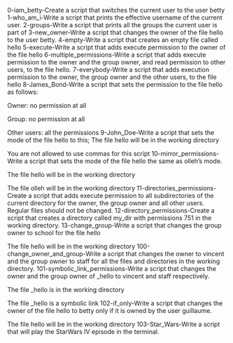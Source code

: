 0-iam_betty-Create a script that switches the current user to the user betty
1-who_am_i-Write a script that prints the effective username of the current user.
2-groups-Write a script that prints all the groups the current user is part of
3-new_owner-Write a script that changes the owner of the file hello to the user betty.
4-empty-Write a script that creates an empty file called hello
5-execute-Write a script that adds execute permission to the owner of the file hello
6-multiple_permissions-Write a script that adds execute permission to the owner and the group owner, and read permission to other users, to the file hello.
7-everybody-Write a script that adds execution permission to the owner, the group owner and the other users, to the file hello
8-James_Bond-Write a script that sets the permission to the file hello as follows:



Owner: no permission at all

Group: no permission at all

Other users: all the permissions
9-John_Doe-Write a script that sets the mode of the file hello to this; The file hello will be in the working directory

You are not allowed to use commas for this script
10-mirror_permissions-Write a script that sets the mode of the file hello the same as olleh’s mode.



The file hello will be in the working directory

The file olleh will be in the working directory
11-directories_permissions-Create a script that adds execute permission to all subdirectories of the current directory for the owner, the group owner and all other users. Regular files should not be changed.
12-directory_permissions-Create a script that creates a directory called my_dir with permissions 751 in the working directory.
13-change_group-Write a script that changes the group owner to school for the file hello



The file hello will be in the working directory
100-change_owner_and_group-Write a script that changes the owner to vincent and the group owner to staff for all the files and directories in the working directory.
101-symbolic_link_permissions-Write a script that changes the owner and the group owner of _hello to vincent and staff respectively.



The file _hello is in the working directory

The file _hello is a symbolic link
102-if_only-Write a script that changes the owner of the file hello to betty only if it is owned by the user guillaume.



The file hello will be in the working directory
103-Star_Wars-Write a script that will play the StarWars IV episode in the terminal.

